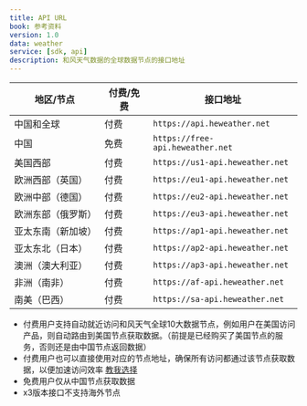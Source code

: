 ```yaml
---
title: API URL
book: 参考资料
version: 1.0
data: weather
service: [sdk, api]
description: 和风天气数据的全球数据节点的接口地址
---
```


| 地区/节点  |  付费/免费  | 接口地址  |
| --- | --- | --- |
| 中国和全球   | 付费   |  `https://api.heweather.net`  |
| 中国   | 免费   |  `https://free-api.heweather.net`  |
| 美国西部   | 付费   |  `https://us1-api.heweather.net` |
| 欧洲西部（英国）   | 付费   |  `https://eu1-api.heweather.net` |
| 欧洲中部（德国）   | 付费   |  `https://eu2-api.heweather.net` |
| 欧洲东部（俄罗斯）   | 付费   |  `https://eu3-api.heweather.net` |
| 亚太东南（新加坡）   | 付费   |  `https://ap1-api.heweather.net` |
| 亚太东北（日本）   | 付费   |  `https://ap2-api.heweather.net` |
| 澳洲（澳大利亚）   | 付费   |  `https://ap3-api.heweather.net` |
| 非洲（南非）  | 付费   |  `https://af-api.heweather.net` |
| 南美（巴西）   | 付费   |  `https://sa-api.heweather.net` |

* 付费用户支持自动就近访问和风天气全球10大数据节点，例如用户在美国访问产品，则自动路由到美国节点获取数据。（前提是已经购买了美国节点的服务，否则还是由中国节点返回数据）
* 付费用户也可以直接使用对应的节点地址，确保所有访问都通过该节点获取数据，以便加速访问效率 [教我选择](https://www.heweather.com/support/node)
* 免费用户仅从中国节点获取数据
* x3版本接口不支持海外节点
